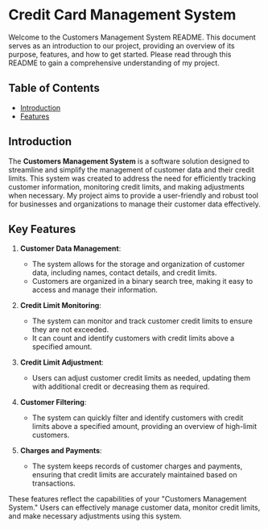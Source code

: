 # Credit Card Management System
Welcome to the Customers Management System README. This document serves as an introduction to our project, providing an overview of its purpose, features, and how to get started. Please read through this README to gain a comprehensive understanding of my project.

## Table of Contents

- [Introduction](#introduction)
- [Features](#features)

## Introduction

The **Customers Management System** is a software solution designed to streamline and simplify the management of customer data and their credit limits. This system was created to address the need for efficiently tracking customer information, monitoring credit limits, and making adjustments when necessary. My project aims to provide a user-friendly and robust tool for businesses and organizations to manage their customer data effectively.

## Key Features

1. **Customer Data Management**:
   - The system allows for the storage and organization of customer data, including names, contact details, and credit limits.
   - Customers are organized in a binary search tree, making it easy to access and manage their information.

2. **Credit Limit Monitoring**:
   - The system can monitor and track customer credit limits to ensure they are not exceeded.
   - It can count and identify customers with credit limits above a specified amount.

3. **Credit Limit Adjustment**:
   - Users can adjust customer credit limits as needed, updating them with additional credit or decreasing them as required.

4. **Customer Filtering**:
   - The system can quickly filter and identify customers with credit limits above a specified amount, providing an overview of high-limit customers.

5. **Charges and Payments**:
   - The system keeps records of customer charges and payments, ensuring that credit limits are accurately maintained based on transactions.

These features reflect the capabilities of your "Customers Management System." Users can effectively manage customer data, monitor credit limits, and make necessary adjustments using this system.





